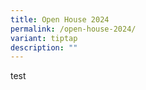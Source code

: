 ```yaml
---
title: Open House 2024
permalink: /open-house-2024/
variant: tiptap
description: ""
---
```

<p>test</p>